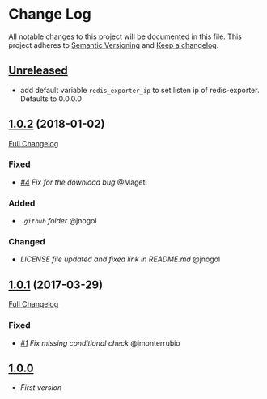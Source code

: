 # Change Log

All notable changes to this project will be documented in this file.
This project adheres to [Semantic Versioning](http://semver.org/) and [Keep a changelog](https://github.com/olivierlacan/keep-a-changelog).

## [Unreleased](https://github.com/idealista/prometheus_redis_exporter-role/tree/develop)

- add default variable `redis_exporter_ip` to set listen ip of redis-exporter. Defaults to 0.0.0.0

## [1.0.2](https://github.com/idealista/prometheus_redis_exporter-role/tree/1.0.2) (2018-01-02)
[Full Changelog](https://github.com/idealista/prometheus_redis_exporter-role/compare/1.0.1...1.0.2)

### Fixed
- *[#4](https://github.com/idealista/prometheus_redis_exporter-role/pull/4) Fix for the download bug* @Mageti

### Added
- *`.github` folder* @jnogol

### Changed
- *LICENSE file updated and fixed link in README.md* @jnogol

## [1.0.1](https://github.com/idealista/prometheus_redis_exporter-role/tree/1.0.1) (2017-03-29)
[Full Changelog](https://github.com/idealista/prometheus_redis_exporter-role/compare/1.0.0...1.0.1)

### Fixed
- *[#1](https://github.com/idealista/prometheus_redis_exporter-role/issues/1) Fix missing conditional check* @jmonterrubio

## [1.0.0](https://github.com/idealista/prometheus_redis_exporter-role/tree/1.0.0)
- *First version*
